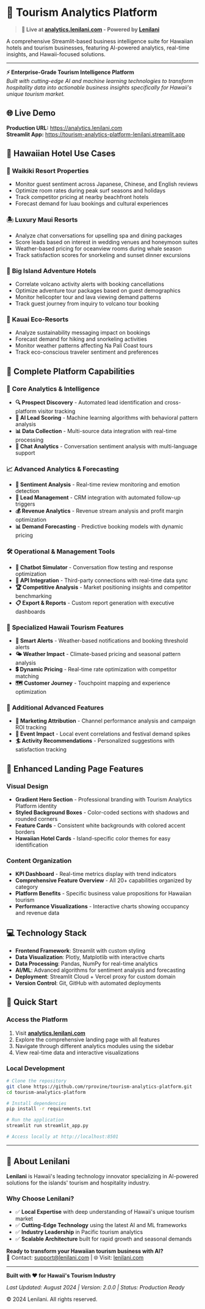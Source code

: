 # 🌺 Tourism Analytics Platform

> **🚀 Live at [analytics.lenilani.com](https://analytics.lenilani.com) - Powered by [Lenilani](https://lenilani.com)**

A comprehensive Streamlit-based business intelligence suite for Hawaiian hotels and tourism businesses, featuring AI-powered analytics, real-time insights, and Hawaii-focused solutions.

---

**⚡ Enterprise-Grade Tourism Intelligence Platform**  
*Built with cutting-edge AI and machine learning technologies to transform hospitality data into actionable business insights specifically for Hawaii's unique tourism market.*

## 🌐 Live Demo

**Production URL:** https://analytics.lenilani.com  
**Streamlit App:** https://tourism-analytics-platform-lenilani.streamlit.app

## 🏨 Hawaiian Hotel Use Cases

### 🌺 **Waikiki Resort Properties**
- Monitor guest sentiment across Japanese, Chinese, and English reviews
- Optimize room rates during peak surf seasons and holidays  
- Track competitor pricing at nearby beachfront hotels
- Forecast demand for luau bookings and cultural experiences

### 🏝️ **Luxury Maui Resorts**
- Analyze chat conversations for upselling spa and dining packages
- Score leads based on interest in wedding venues and honeymoon suites
- Weather-based pricing for oceanview rooms during whale season
- Track satisfaction scores for snorkeling and sunset dinner excursions

### 🌋 **Big Island Adventure Hotels**
- Correlate volcano activity alerts with booking cancellations
- Optimize adventure tour packages based on guest demographics
- Monitor helicopter tour and lava viewing demand patterns
- Track guest journey from inquiry to volcano tour booking

### 🐠 **Kauai Eco-Resorts**
- Analyze sustainability messaging impact on bookings
- Forecast demand for hiking and snorkeling activities
- Monitor weather patterns affecting Na Pali Coast tours
- Track eco-conscious traveler sentiment and preferences

## 🚀 Complete Platform Capabilities

### 🎯 **Core Analytics & Intelligence**
- **🔍 Prospect Discovery** - Automated lead identification and cross-platform visitor tracking
- **🧠 AI Lead Scoring** - Machine learning algorithms with behavioral pattern analysis
- **📊 Data Collection** - Multi-source data integration with real-time processing
- **💬 Chat Analytics** - Conversation sentiment analysis with multi-language support

### 📈 **Advanced Analytics & Forecasting**
- **💭 Sentiment Analysis** - Real-time review monitoring and emotion detection
- **🎯 Lead Management** - CRM integration with automated follow-up triggers
- **💰 Revenue Analytics** - Revenue stream analysis and profit margin optimization
- **📊 Demand Forecasting** - Predictive booking models with dynamic pricing

### 🛠️ **Operational & Management Tools**
- **🤖 Chatbot Simulator** - Conversation flow testing and response optimization
- **🔌 API Integration** - Third-party connections with real-time data sync
- **🏆 Competitive Analysis** - Market positioning insights and competitor benchmarking
- **📋 Export & Reports** - Custom report generation with executive dashboards

### 🌟 **Specialized Hawaii Tourism Features**
- **🚨 Smart Alerts** - Weather-based notifications and booking threshold alerts
- **🌤️ Weather Impact** - Climate-based pricing and seasonal pattern analysis
- **💲 Dynamic Pricing** - Real-time rate optimization with competitor matching
- **🗺️ Customer Journey** - Touchpoint mapping and experience optimization

### 🌺 **Additional Advanced Features**
- **📱 Marketing Attribution** - Channel performance analysis and campaign ROI tracking
- **🎉 Event Impact** - Local event correlations and festival demand spikes
- **🏄 Activity Recommendations** - Personalized suggestions with satisfaction tracking

## 🎨 **Enhanced Landing Page Features**

### Visual Design
- **Gradient Hero Section** - Professional branding with Tourism Analytics Platform identity
- **Styled Background Boxes** - Color-coded sections with shadows and rounded corners
- **Feature Cards** - Consistent white backgrounds with colored accent borders
- **Hawaiian Hotel Cards** - Island-specific color themes for easy identification

### Content Organization
- **KPI Dashboard** - Real-time metrics display with trend indicators
- **Comprehensive Feature Overview** - All 20+ capabilities organized by category
- **Platform Benefits** - Specific business value propositions for Hawaiian tourism
- **Performance Visualizations** - Interactive charts showing occupancy and revenue data

## 💻 Technology Stack

- **Frontend Framework**: Streamlit with custom styling
- **Data Visualization**: Plotly, Matplotlib with interactive charts
- **Data Processing**: Pandas, NumPy for real-time analytics
- **AI/ML**: Advanced algorithms for sentiment analysis and forecasting
- **Deployment**: Streamlit Cloud + Vercel proxy for custom domain
- **Version Control**: Git, GitHub with automated deployments

## 🚀 Quick Start

### **Access the Platform**
1. Visit **[analytics.lenilani.com](https://analytics.lenilani.com)**
2. Explore the comprehensive landing page with all features
3. Navigate through different analytics modules using the sidebar
4. View real-time data and interactive visualizations

### **Local Development**
```bash
# Clone the repository
git clone https://github.com/rprovine/tourism-analytics-platform.git
cd tourism-analytics-platform

# Install dependencies  
pip install -r requirements.txt

# Run the application
streamlit run streamlit_app.py

# Access locally at http://localhost:8501
```

---

## 🏢 **About Lenilani**

**Lenilani** is Hawaii's leading technology innovator specializing in AI-powered solutions for the islands' tourism and hospitality industry.

### **Why Choose Lenilani?**
- ✅ **Local Expertise** with deep understanding of Hawaii's unique tourism market
- ✅ **Cutting-Edge Technology** using the latest AI and ML frameworks  
- ✅ **Industry Leadership** in Pacific tourism analytics
- ✅ **Scalable Architecture** built for rapid growth and seasonal demands

**Ready to transform your Hawaiian tourism business with AI?**  
📧 Contact: [support@lenilani.com](mailto:support@lenilani.com) | 🌐 Visit: [lenilani.com](https://lenilani.com)

---

**Built with ❤️ for Hawaii's Tourism Industry**

*Last Updated: August 2024 | Version: 2.0.0 | Status: Production Ready*

© 2024 Lenilani. All rights reserved.

